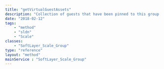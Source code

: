 ```yaml
---
title: "getVirtualGuestAssets"
description: "Collection of guests that have been pinned to this group. Guest assets are only used for certain trigger checks such as resource watches. They do not count towards the auto scaling guest counts of this group in anyway and are never automatically added or removed."
date: "2018-02-12"
tags:
    - "method"
    - "sldn"
    - "Scale"
classes:
    - "SoftLayer_Scale_Group"
type: "reference"
layout: "method"
mainService : "SoftLayer_Scale_Group"
---
```

